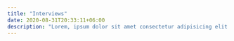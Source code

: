 ```yaml
---
title: "Interviews"
date: 2020-08-31T20:33:11+06:00
description: "Lorem, ipsum dolor sit amet consectetur adipisicing elit. Iusto sequi, dicta placeat aliquam nostrum quo quas cum recusandae numquam odit vitae autem libero corrupti natus quae suscipit animi accusamus praesentium?"
---
```

